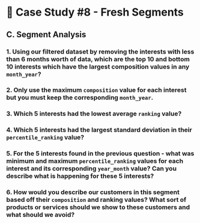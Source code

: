 # 🍊 Case Study #8 - Fresh Segments
## C. Segment Analysis
### 1. Using our filtered dataset by removing the interests with less than 6 months worth of data, which are the top 10 and bottom 10 interests which have the largest composition values in any `month_year`? 



### 2. Only use the maximum `composition` value for each interest but you must keep the corresponding `month_year`.
### 3. Which 5 interests had the lowest average `ranking` value?
### 4. Which 5 interests had the largest standard deviation in their `percentile_ranking` value?
### 5. For the 5 interests found in the previous question - what was minimum and maximum `percentile_ranking` values for each interest and its corresponding `year_month` value? Can you describe what is happening for these 5 interests?

### 6. How would you describe our customers in this segment based off their `composition` and ranking values? What sort of products or services should we show to these customers and what should we avoid?
